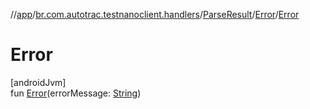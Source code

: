 //[app](../../../../index.md)/[br.com.autotrac.testnanoclient.handlers](../../index.md)/[ParseResult](../index.md)/[Error](index.md)/[Error](-error.md)

# Error

[androidJvm]\
fun [Error](-error.md)(errorMessage: [String](https://kotlinlang.org/api/latest/jvm/stdlib/kotlin/-string/index.html))
